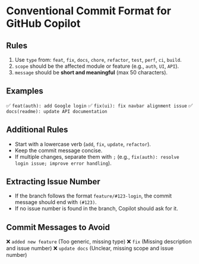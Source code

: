 # Conventional Commit Format for GitHub Copilot

## Rules

1. Use `type` from: `feat`, `fix`, `docs`, `chore`, `refactor`, `test`, `perf`, `ci`, `build`.
2. `scope` should be the affected module or feature (e.g., `auth`, `UI`, `API`).
3. `message` should be **short and meaningful** (max 50 characters).

## Examples

✅ `feat(auth): add Google login`
✅ `fix(ui): fix navbar alignment issue`
✅ `docs(readme): update API documentation`

## Additional Rules

- Start with a lowercase verb (`add`, `fix`, `update`, `refactor`).
- Keep the commit message concise.
- If multiple changes, separate them with `;` (e.g., `fix(auth): resolve login issue; improve error handling`).

## Extracting Issue Number

- If the branch follows the format `feature/#123-login`, the commit message should end with `(#123)`.
- If no issue number is found in the branch, Copilot should ask for it.

## Commit Messages to Avoid

❌ `added new feature` (Too generic, missing type)
❌ `fix` (Missing description and issue number)
❌ `update docs` (Unclear, missing scope and issue number)
